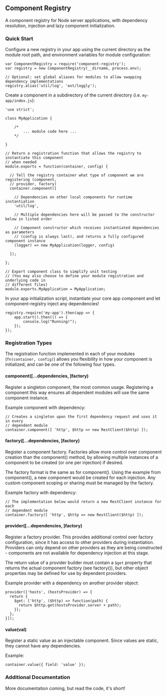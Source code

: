 ## Component Registry

A component registry for Node server applications, with dependency resolution,
injection and lazy component initialization.

### Quick Start

Configure a new registry in your app using the current directory as the module root path, and
environment variables for module configuration:

```
var ComponentRegistry = require('component-registry');
var registry = new ComponentRegistry(__dirname, process.env);

// Optional: set global aliases for modules to allow swapping dependency implementations
registry.alias('util/log', 'ext/loggly');
```

Create a component in a subdirectory of the current directory (i.e. `my-app/index.js`):

```
'use strict';

class MyApplication {

    /*
        ... module code here ...
    */

}

// Return a registration function that allows the registry to instantiate this component
// when needed
module.exports = function(container, config) {

  // Tell the registry container what type of component we are registering (component,
  // provider, factory)
  container.component([

    // Dependencies on other local components for runtime instantiation
    'util/log',

    // Multiple dependencies here will be passed to the constructor below in listed order

    // Component constructor which receives instantiated dependencies as parameters
    // (config is always last), and returns a fully configured component instance
    (logger) => new MyApplication(logger, config)

  ]);

};

// Export component class to simplify unit testing
// (You may also choose to define your module registration and underlying code in
// different files)
module.exports.MyApplication = MyApplication;
```

In your app initialization script, instantiate your core app component and let component-registry inject
any dependencies!

```
registry.require('my-app').then(app => {
    app.start().then(() => {
        console.log("Running!");
    });
});
```

### Registration Types

The registration function implemented in each of your modules (`fn(container, config)`) allows you
flexibility in how your component is initialized, and can be one of the following four types.

#### component([...dependencies, ]factory)

Register a singleton component, the most common usage. Registering a component this way ensures
all dependent modules will use the same component instance.

Example component with dependency:

```
// Creates a singleton upon the first dependency request and uses it in every
// dependent module
container.component([ 'http', $http => new RestClient($http) ]);
```

#### factory([...dependencies, ]factory)

Register a component factory. Factories allow more control over
component creation than the component() method, by allowing multiple
instances of a component to be created (or one per injection)
if desired.

The factory format is the same as for component(). Using the example
from component(), a new component would be created for each injection.
Any custom component scoping or sharing must be managed by the factory.

Example factory with dependency:

```
// The implementation below would return a new RestClient instance for each
// dependent module
container.factory([ 'http', $http => new RestClient($http) ]);
```

#### provider([...dependencies, ]factory)

Register a factory provider. This provides additional control over
factory configuration, since it has access to other providers during
instantiation. Providers can only depend on other providers as they
are being constructed - components are not available for dependency
injection at this stage.

The return value of a provider builder must contain a `$get` property
that returns the actual component factory (see factory()), but other
object properties may be defined for use by dependent providers.

Example provider with a dependency on another provider object:

```
provider(['hosts', (hostsProvider) => {
  return {
    $get: ['http', ($http) => function(path) {
      return $http.get(hostsProvider.server + path);
    }];
  };
}]);
```

#### value(val)

Register a static value as an injectable component. Since values
are static, they cannot have any dependencies.

Example:

```
container.value({ field: 'value' });
```

### Additional Documentation

More documentation coming, but read the code, it's short!